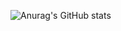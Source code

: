 ![Anurag's GitHub stats](https://github-readme-stats.vercel.app/api?username=fatupopzz&show_icons=true&theme=transparent)
